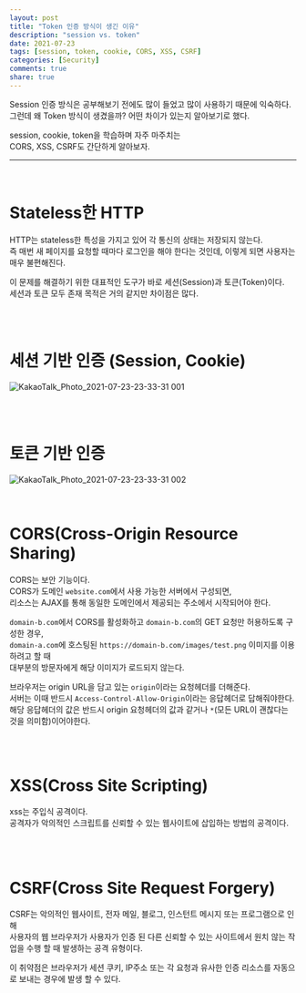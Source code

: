 ```yaml
---
layout: post
title: "Token 인증 방식이 생긴 이유"    
description: "session vs. token"
date: 2021-07-23
tags: [session, token, cookie, CORS, XSS, CSRF]
categories: [Security]
comments: true
share: true
---
```


Session 인증 방식은 공부해보기 전에도 많이 들었고 많이 사용하기 때문에 익숙하다.       
그런데 왜 Token 방식이 생겼을까? 어떤 차이가 있는지 알아보기로 했다.      

session, cookie, token을 학습하며 자주 마주치는  
CORS, XSS, CSRF도 간단하게 알아보자.   

---

<br />   

# Stateless한 HTTP     
HTTP는 stateless한 특성을 가지고 있어 각 통신의 상태는 저장되지 않는다.     
즉 매번 새 페이지를 요청할 때마다 로그인을 해야 한다는 것인데, 이렇게 되면 사용자는 매우 불편해진다.   

이 문제를 해결하기 위한 대표적인 도구가 바로 세션(Session)과 토큰(Token)이다.  
세션과 토큰 모두 존재 목적은 거의 같지만 차이점은 많다.   

<br />     
<br />       


# 세션 기반 인증 (Session, Cookie)   
![KakaoTalk_Photo_2021-07-23-23-33-31 001](https://user-images.githubusercontent.com/33855307/126797627-b2c53bcc-e353-417b-9bb7-2aa8adef4834.jpeg)


<br />     
<br />         

# 토큰 기반 인증   
![KakaoTalk_Photo_2021-07-23-23-33-31 002](https://user-images.githubusercontent.com/33855307/126797619-e9645816-ff93-462f-bd97-12170fe29ae9.jpeg)

<br />         
  

# CORS(Cross-Origin Resource Sharing)        
CORS는 보안 기능이다.      
CORS가 도메인 `website.com`에서 사용 가능한 서버에서 구성되면,    
리소스는 AJAX를 통해 동일한 도메인에서 제공되는 주소에서 시작되어야 한다.       

`domain-b.com`에서 CORS를 활성화하고 `domain-b.com`의 GET 요청만 허용하도록 구성한 경우,     
`domain-a.com`에 호스팅된 `https://domain-b.com/images/test.png` 이미지를 이용하려고 할 때     
대부분의 방문자에게 해당 이미지가 로드되지 않는다.

브라우저는 origin URL을 담고 있는 `origin`이라는 요청헤더를 더해준다.     
서버는 이때 반드시 `Access-Control-Allow-Origin`이라는 응답헤더로 답해줘야한다.       
해당 응답헤더의 값은 반드시 origin 요청헤더의 값과 같거나 `*`(모든 URL이 괜찮다는 것을 의미함)이어야한다.       

<br />       
<br />         


# XSS(Cross Site Scripting)   
xss는 주입식 공격이다.   
공격자가 악의적인 스크립트를 신뢰할 수 있는 웹사이트에 삽입하는 방법의 공격이다.     

<br />       
<br />         

# CSRF(Cross Site Request Forgery)   
CSRF는 악의적인 웹사이트, 전자 메일, 블로그, 인스턴트 메시지 또는 프로그램으로 인해    
사용자의 웹 브라우저가 사용자가 인증 된 다른 신뢰할 수 있는 사이트에서 원치 않는 작업을 수행 할 때 발생하는 공격 유형이다.   

이 취약점은 브라우저가 세션 쿠키, IP주소 또는 각 요청과 유사한 인증 리소스를 자동으로 보내는 경우에 발생 할 수 있다.    


<br />            


